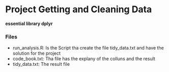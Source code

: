 # Project Getting and Cleaning Data

**essential library dplyr**

### Files
* run_analysis.R: Is the Script tha create the file tidy_data.txt and have the solution for the project
* code_book.txt: Tha file has the explany of the colluns and the result
* tidy_data.txt: The result file

